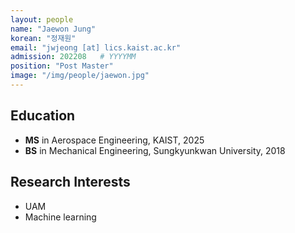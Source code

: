 ```yaml
---
layout: people
name: "Jaewon Jung"
korean: "정재원"
email: "jwjeong [at] lics.kaist.ac.kr"
admission: 202208   # YYYYMM
position: "Post Master"
image: "/img/people/jaewon.jpg"
---
```


## Education

- **MS** in Aerospace Engineering, KAIST, 2025
- **BS** in Mechanical Engineering, Sungkyunkwan University, 2018

## Research Interests

- UAM
- Machine learning
